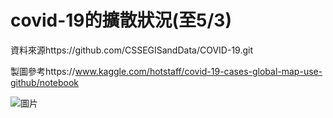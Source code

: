 # covid-19的擴散狀況(至5/3)
資料來源https://github.com/CSSEGISandData/COVID-19.git  

製圖參考https://www.kaggle.com/hotstaff/covid-19-cases-global-map-use-github/notebook  

![圖片](covid19_fast.gif)
